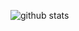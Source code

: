 <!--
Here are some ideas to get you started:
- 🔭 I’m currently working on ...
- 🌱 I’m currently learning ...
- 👯 I’m looking to collaborate on ...
- 🤔 I’m looking for help with ...
- 💬 Ask me about ...
- 📫 How to reach me: ...
- 😄 Pronouns: ...
- ⚡ Fun fact: ...
[![trophy](https://github-profile-trophy.vercel.app/?username=bingbing-gui)](https://github.com/ryo-ma/github-profile-trophy)
-->

![github stats](https://github-readme-stats.vercel.app/api?username=bingbing-gui&count_private=true&show_icons=true&theme=tokyonight)
